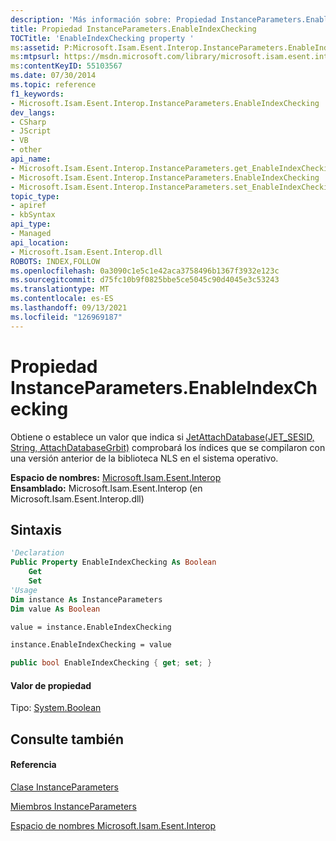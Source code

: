 ```yaml
---
description: 'Más información sobre: Propiedad InstanceParameters.EnableIndexChecking'
title: Propiedad InstanceParameters.EnableIndexChecking
TOCTitle: 'EnableIndexChecking property '
ms:assetid: P:Microsoft.Isam.Esent.Interop.InstanceParameters.EnableIndexChecking
ms:mtpsurl: https://msdn.microsoft.com/library/microsoft.isam.esent.interop.instanceparameters.enableindexchecking(v=EXCHG.10)
ms:contentKeyID: 55103567
ms.date: 07/30/2014
ms.topic: reference
f1_keywords:
- Microsoft.Isam.Esent.Interop.InstanceParameters.EnableIndexChecking
dev_langs:
- CSharp
- JScript
- VB
- other
api_name:
- Microsoft.Isam.Esent.Interop.InstanceParameters.get_EnableIndexChecking
- Microsoft.Isam.Esent.Interop.InstanceParameters.EnableIndexChecking
- Microsoft.Isam.Esent.Interop.InstanceParameters.set_EnableIndexChecking
topic_type:
- apiref
- kbSyntax
api_type:
- Managed
api_location:
- Microsoft.Isam.Esent.Interop.dll
ROBOTS: INDEX,FOLLOW
ms.openlocfilehash: 0a3090c1e5c1e42aca3758496b1367f3932e123c
ms.sourcegitcommit: d75fc10b9f0825bbe5ce5045c90d4045e3c53243
ms.translationtype: MT
ms.contentlocale: es-ES
ms.lasthandoff: 09/13/2021
ms.locfileid: "126969187"
---
```

# <a name="instanceparametersenableindexchecking-property"></a>Propiedad InstanceParameters.EnableIndexChecking

Obtiene o establece un valor que indica si [JetAttachDatabase(JET_SESID, String, AttachDatabaseGrbit)](./api.jetattachdatabase-method.md) comprobará los índices que se compilaron con una versión anterior de la biblioteca NLS en el sistema operativo.

**Espacio de nombres:**  [Microsoft.Isam.Esent.Interop](./microsoft.isam.esent.interop-namespace.md)  
**Ensamblado:**  Microsoft.Isam.Esent.Interop (en Microsoft.Isam.Esent.Interop.dll)

## <a name="syntax"></a>Sintaxis

``` vb
'Declaration
Public Property EnableIndexChecking As Boolean
    Get
    Set
'Usage
Dim instance As InstanceParameters
Dim value As Boolean

value = instance.EnableIndexChecking

instance.EnableIndexChecking = value
```

``` csharp
public bool EnableIndexChecking { get; set; }
```

#### <a name="property-value"></a>Valor de propiedad

Tipo: [System.Boolean](/dotnet/api/system.boolean)  

## <a name="see-also"></a>Consulte también

#### <a name="reference"></a>Referencia

[Clase InstanceParameters](./instanceparameters-class.md)

[Miembros InstanceParameters](./instanceparameters-members.md)

[Espacio de nombres Microsoft.Isam.Esent.Interop](./microsoft.isam.esent.interop-namespace.md)
